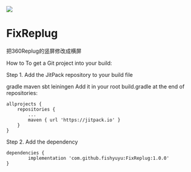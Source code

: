 [![](https://jitpack.io/v/fishyuyu/FixReplug.svg)](https://jitpack.io/#fishyuyu/FixReplug)
# FixReplug
把360Replug的竖屏修改成横屏

How to
To get a Git project into your build:

Step 1. Add the JitPack repository to your build file

gradle
maven
sbt
leiningen
Add it in your root build.gradle at the end of repositories:

	allprojects {
		repositories {
			...
			maven { url 'https://jitpack.io' }
		}
	}
Step 2. Add the dependency

	dependencies {
	        implementation 'com.github.fishyuyu:FixReplug:1.0.0'
	}
